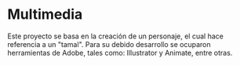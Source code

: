 # Multimedia
Este proyecto se basa en la creación de un personaje, el cual hace referencia a un "tamal". Para su debido desarrollo se ocuparon herramientas de Adobe, tales como: Illustrator y Animate, entre otras.
